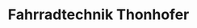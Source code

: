 ---
title: "Fahrradtechnik Thonhofer"
url: /sankt-barbara-im-muerztal/fahrradtechnik-thonhofer/
shop: Fahrrad
---